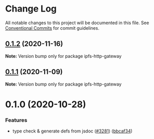 # Change Log

All notable changes to this project will be documented in this file.
See [Conventional Commits](https://conventionalcommits.org) for commit guidelines.

## [0.1.2](https://github.com/ipfs/js-ipfs/compare/ipfs-http-gateway@0.1.1...ipfs-http-gateway@0.1.2) (2020-11-16)

**Note:** Version bump only for package ipfs-http-gateway





## [0.1.1](https://github.com/ipfs/js-ipfs/compare/ipfs-http-gateway@0.1.0...ipfs-http-gateway@0.1.1) (2020-11-09)

**Note:** Version bump only for package ipfs-http-gateway





# 0.1.0 (2020-10-28)


### Features

* type check & generate defs from jsdoc ([#3281](https://github.com/ipfs/js-ipfs/issues/3281)) ([bbcaf34](https://github.com/ipfs/js-ipfs/commit/bbcaf34111251b142273a5675f4754ff68bd9fa0))
